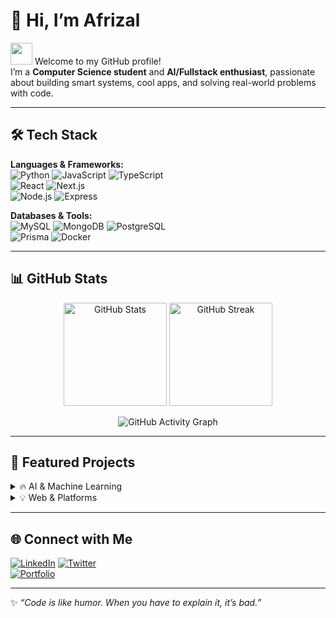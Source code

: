 # 👋 Hi, I’m Afrizal  

<img src="https://media.giphy.com/media/hvRJCLFzcasrR4ia7z/giphy.gif" width="35px"> Welcome to my GitHub profile!  
I’m a **Computer Science student** and **AI/Fullstack enthusiast**, passionate about building smart systems, cool apps, and solving real-world problems with code.  

---

## 🛠 Tech Stack  

**Languages & Frameworks:**  
![Python](https://img.shields.io/badge/Python-3776AB?style=flat&logo=python&logoColor=white) 
![JavaScript](https://img.shields.io/badge/JavaScript-F7DF1E?style=flat&logo=javascript&logoColor=black) 
![TypeScript](https://img.shields.io/badge/TypeScript-007ACC?style=flat&logo=typescript&logoColor=white)  
![React](https://img.shields.io/badge/React-20232A?style=flat&logo=react&logoColor=61DAFB) 
![Next.js](https://img.shields.io/badge/Next.js-000000?style=flat&logo=next.js&logoColor=white)  
![Node.js](https://img.shields.io/badge/Node.js-43853D?style=flat&logo=node.js&logoColor=white) 
![Express](https://img.shields.io/badge/Express-000000?style=flat&logo=express&logoColor=white)  

**Databases & Tools:**  
![MySQL](https://img.shields.io/badge/MySQL-4479A1?style=flat&logo=mysql&logoColor=white) 
![MongoDB](https://img.shields.io/badge/MongoDB-4EA94B?style=flat&logo=mongodb&logoColor=white) 
![PostgreSQL](https://img.shields.io/badge/PostgreSQL-316192?style=flat&logo=postgresql&logoColor=white)  
![Prisma](https://img.shields.io/badge/Prisma-2D3748?style=flat&logo=prisma&logoColor=white) 
![Docker](https://img.shields.io/badge/Docker-2496ED?style=flat&logo=docker&logoColor=white)  

---

## 📊 GitHub Stats  

<p align="center">
  <img src="https://github-readme-stats.vercel.app/api?username=Ijoelel&show_icons=true&theme=tokyonight" alt="GitHub Stats" height="165"/>
  <img src="https://streak-stats.demolab.com?user=Ijoelel&theme=tokyonight" alt="GitHub Streak" height="165"/>
</p>  

<p align="center">
  <img src="https://github-readme-activity-graph.vercel.app/graph?username=Ijoelel&theme=tokyo-night" alt="GitHub Activity Graph"/>
</p>  

---

## 📂 Featured Projects  

<details>
<summary>🔥 AI & Machine Learning</summary>
  
- 🧠 **Face Identification with MLP & CNN** – Deep learning project for recognizing faces  
- 🎨 **Image Inpainting System** – Based on "Fast Digital Image Inpainting" paper  
</details>

<details>
<summary>💡 Web & Platforms</summary>
  
- 🔑 **SyncLab** – Premium account sharing platform with smart management  
- 📊 **Dashboard Projects** – Analytics & management systems with React + Prisma  
</details>

---

## 🌐 Connect with Me  

[![LinkedIn](https://img.shields.io/badge/LinkedIn-blue?style=flat&logo=linkedin&logoColor=white)](https://linkedin.com/in/YOUR-LINKEDIN) 
[![Twitter](https://img.shields.io/badge/Twitter-1DA1F2?style=flat&logo=twitter&logoColor=white)](https://twitter.com/YOUR_TWITTER)  
[![Portfolio](https://img.shields.io/badge/Portfolio-000000?style=flat&logo=firefox&logoColor=white)](https://your-portfolio.com)  

---

✨ *“Code is like humor. When you have to explain it, it’s bad.”*  

